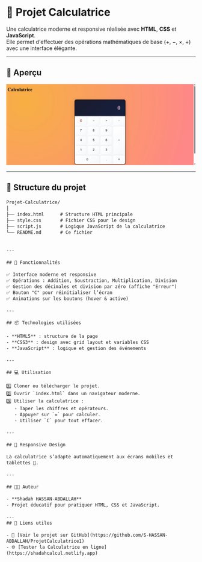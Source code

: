 # 📱 Projet Calculatrice

Une calculatrice moderne et responsive réalisée avec **HTML**, **CSS** et **JavaScript**.  
Elle permet d'effectuer des opérations mathématiques de base (+, −, ×, ÷) avec une interface élégante.

---

## 🌟 Aperçu

![Aperçu de la Calculatrice](Calculatrice%20(1).webp)
 
---

## 📂 Structure du projet

```text
Projet-Calculatrice/
│
├── index.html      # Structure HTML principale
├── style.css       # Fichier CSS pour le design
├── script.js       # Logique JavaScript de la calculatrice
└── README.md       # Ce fichier


---

## 🚀 Fonctionnalités

✅ Interface moderne et responsive  
✅ Opérations : Addition, Soustraction, Multiplication, Division  
✅ Gestion des décimales et division par zéro (affiche "Erreur")  
✅ Bouton "C" pour réinitialiser l’écran  
✅ Animations sur les boutons (hover & active)

---

## 📦 Technologies utilisées

- **HTML5** : structure de la page
- **CSS3** : design avec grid layout et variables CSS
- **JavaScript** : logique et gestion des événements

---

## 💻 Utilisation

1️⃣ Cloner ou télécharger le projet.  
2️⃣ Ouvrir `index.html` dans un navigateur moderne.  
3️⃣ Utiliser la calculatrice :  
   - Taper les chiffres et opérateurs.  
   - Appuyer sur `=` pour calculer.  
   - Utiliser `C` pour tout effacer.

---

## 📱 Responsive Design

La calculatrice s’adapte automatiquement aux écrans mobiles et tablettes 📱.

---

## 👨‍💻 Auteur

- **Shadah HASSAN-ABDALLAH**
- Projet éducatif pour pratiquer HTML, CSS et JavaScript.

---
## 📌 Liens utiles

- 🔗 [Voir le projet sur GitHub](https://github.com/S-HASSAN-ABDALLAH/ProjetCalculatrice1)
- 🌐 [Tester la Calculatrice en ligne](https://shadahcalcul.netlify.app)



